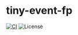 # tiny-event-fp

[![CI](https://github.com/konkerdotdev/tiny-event-fp/actions/workflows/ci.yml/badge.svg)](https://github.com/konkerdotdev/tiny-event-fp/actions/workflows/ci.yml)
![License](https://img.shields.io/github/license/konkerdotdev/tiny-event-fp)
